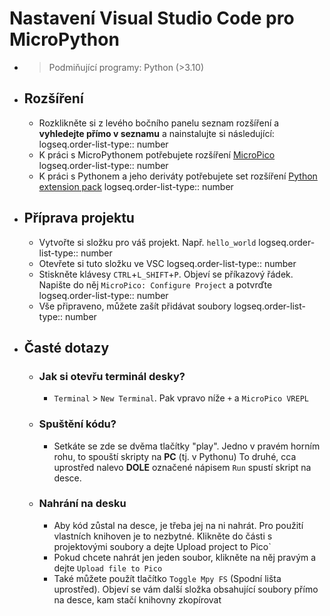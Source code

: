 # Nastavení Visual Studio Code pro MicroPython
- > Podmiňující programy: Python (>3.10)
- ## Rozšíření
	- Rozklikněte si z levého bočního panelu seznam rozšíření a **vyhledejte přímo v seznamu** a nainstalujte si následující:
	  logseq.order-list-type:: number
	- K práci s MicroPythonem potřebujete rozšíření [MicroPico](https://marketplace.visualstudio.com/items?itemName=paulober.pico-w-go)
	  logseq.order-list-type:: number
	- K práci s Pythonem a jeho deriváty potřebujete set rozšíření [Python extension pack](https://marketplace.visualstudio.com/items?itemName=donjayamanne.python-extension-pack)
	  logseq.order-list-type:: number
- ## Příprava projektu
	- Vytvořte si složku pro váš projekt. Např. `hello_world`
	  logseq.order-list-type:: number
	- Otevřete si tuto složku ve VSC
	  logseq.order-list-type:: number
	- Stiskněte klávesy `CTRL`+`L_SHIFT`+`P`. Objeví se příkazový řádek. Napište do něj `MicroPico: Configure Project` a potvrďte
	  logseq.order-list-type:: number
	- Vše připraveno, můžete zašít přidávat soubory
	  logseq.order-list-type:: number
- ## Časté dotazy
	- ### Jak si otevřu terminál desky?
		- `Terminal` > `New Terminal`. Pak vpravo níže `+` a `MicroPico VREPL`
	- ### Spuštění kódu?
		- Setkáte se zde se dvěma tlačítky "play". Jedno v pravém horním rohu, to spouští skripty na **PC** (tj. v Pythonu) To druhé, cca uprostřed nalevo **DOLE** označené nápisem `Run` spustí skript na desce.
	- ### Nahrání na desku
		- Aby kód zůstal na desce, je třeba jej na ni nahrát. Pro použití vlastních knihoven je to nezbytné. Klikněte do části s projektovými soubory a dejte Upload project to Pico`
		- Pokud chcete nahrát jen jeden soubor, klikněte na něj pravým a dejte `Upload file to Pico`
		- Také můžete použít tlačítko `Toggle Mpy FS` (Spodní lišta uprostřed). Objeví se vám další složka obsahující soubory přímo na desce, kam stačí knihovny zkopírovat